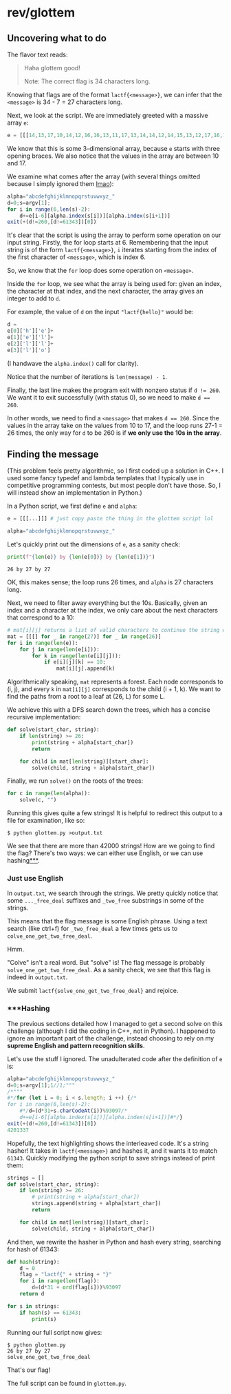 # rev/glottem

## Uncovering what to do
The flavor text reads:

> Haha glottem good!
>
> Note: The correct flag is 34 characters long.

Knowing that flags are of the format `lactf{<message>}`, we can infer that the `<message>` is 34 - 7 = 27 characters long.

Next, we look at the script. We are immediately greeted with a massive array `e`:
```javascript
e = [[[14,13,17,10,14,12,16,16,13,11,17,13,14,14,12,14,15,13,12,17,16,12,17,13,14,12,16],[14,14,...
```
We know that this is some 3-dimensional array, because `e` starts with three opening braces. We also notice that the values in the array are between 10 and 17.

 We examine what comes after the array (with several things omitted because I simply ignored them [lmao](#hashing)):

```javascript
alpha="abcdefghijklmnopqrstuvwxyz_"
d=0;s=argv[1];
for i in range(6,len(s)-2):
    d+=e[i-6][alpha.index(s[i])][alpha.index(s[i+1])]
exit(+(d!=260,[d!=61343])[0])
```

It's clear that the script is using the array to perform some operation on our input string. 
Firstly, the for loop starts at 6.
Remembering that the input string is of the form `lactf{<message>}`, `i` iterates starting from the index of the first character of `<message>`, which is index 6.

So, we know that the `for` loop does some operation on `<message>`.

Inside the `for` loop, we see what the array is being used for: given an index, the character at that index, and the next character, the array gives an integer to add to `d`.

For example, the value of `d` on the input `"lactf{hello}"` would be:

```javascript
d = 
e[0]['h']['e']+
e[1]['e']['l']+
e[2]['l']['l']+
e[3]['l']['o']
```
(I handwave the `alpha.index()` call for clarity).

Notice that the number of iterations is `len(message) - 1`.

Finally, the last line makes the program exit with nonzero status if `d != 260`. We want it to exit successfully (with status 0), so we need to make `d == 260`. 

In other words, we need to find a `<message>` that makes `d == 260`. Since the values in the array take on the values from 10 to 17, and the loop runs 27-1 = 26 times, the only way for `d` to be 260 is if **we only use the 10s in the array**.

## Finding the message

(This problem feels pretty algorithmic, so I first coded up a solution in C++. I used some fancy typedef and lambda templates that I typically use in competitive programming contests, but most people don't have those. So, I will instead show an implementation in Python.)

In a Python script, we first define `e` and `alpha`:
```python
e = [[[...]]] # just copy paste the thing in the glottem script lol

alpha="abcdefghijklmnopqrstuvwxyz_"
```
Let's quickly print out the dimensions of `e`, as a sanity check:
```python
print(f"{len(e)} by {len(e[0])} by {len(e[1])}")
```
```
26 by 27 by 27
```
OK, this makes sense; the loop runs 26 times, and `alpha` is 27 characters long.

Next, we need to filter away everything but the 10s.
Basically, given an index and a character at the index, we only care about the next characters that correspond to a 10:

```python
# mat[i][j] returns a list of valid characters to continue the string with
mat = [[[] for _ in range(27)] for _ in range(26)]
for i in range(len(e)):
    for j in range(len(e[i])):
        for k in range(len(e[i][j])):
            if e[i][j][k] == 10:
                mat[i][j].append(k)
```

Algorithmically speaking, `mat` represents a forest. Each node corresponds to (i, j), and every `k` in `mat[i][j]` corresponds to the child (i + 1, k). We want to find the paths from a root to a leaf at (26, L) for some L.

We achieve this with a DFS search down the trees, which has a concise recursive implementation:
```python
def solve(start_char, string):
    if len(string) >= 26:
        print(string + alpha[start_char])
        return

    for child in mat[len(string)][start_char]:
        solve(child, string + alpha[start_char])
```
Finally, we run `solve()` on the roots of the trees:
```python
for c in range(len(alpha)):
    solve(c, "")
```

Running this gives quite a few strings! It is helpful to redirect this output to a file for examination, like so:

```
$ python glottem.py >output.txt
```

We see that there are more than 42000 strings! How are we going to find the flag? There's two ways: we can either use English, or we can use hashing[***](#hashing).

### Just use English
In `output.txt`, we search through the strings.
We pretty quickly notice that some `..._free_deal` suffixes and `_two_free` substrings in some of the strings.

This means that the flag message is some English phrase. Using a text search (like ctrl+f) for `_two_free_deal` a few times gets us to
`colve_one_get_two_free_deal`. 

Hmm.

"Colve" isn't a real word. But "solve" is! The flag message is probably `solve_one_get_two_free_deal`. As a sanity check, we see that this flag is indeed in `output.txt`.

We submit `lactf{solve_one_get_two_free_deal}` and rejoice.

### ***Hashing
The previous sections detailed how I managed to get a second solve on this challenge (although I did the coding in C++, not in Python). I happened to ignore an important part of the challenge, instead choosing to rely on my **supreme English and pattern recognition skills**.

Let's use the stuff I ignored. The unadulterated code after the definition of `e` is:
```javascript
alpha="abcdefghijklmnopqrstuvwxyz_"
d=0;s=argv[1];1//1;"""
/*"""
#*/for (let i = 0; i < s.length; i ++) {/*
for i in range(6,len(s)-2):
    #*/d=(d*31+s.charCodeAt(i))%93097/*
    d+=e[i-6][alpha.index(s[i])][alpha.index(s[i+1])]#*/}
exit(+(d!=260,[d!=61343])[0])
4201337
```

Hopefully, the text highlighting shows the interleaved code. It's a string hasher! It takes in `lactf{<message>}` and hashes it, and it wants it to match `61343`. Quickly modifying the python script to save strings instead of print them:

```python
strings = []
def solve(start_char, string):
    if len(string) >= 26:
        # print(string + alpha[start_char])
        strings.append(string + alpha[start_char])
        return

    for child in mat[len(string)][start_char]:
        solve(child, string + alpha[start_char])
```

And then, we rewrite the hasher in Python and hash every string, searching for hash of 61343:

```python
def hash(string):
    d = 0
    flag = "lactf{" + string + "}"
    for i in range(len(flag)):
        d=(d*31 + ord(flag[i]))%93097
    return d

for s in strings:
    if hash(s) == 61343:
        print(s)
```

Running our full script now gives:

```
$ python glottem.py
26 by 27 by 27
solve_one_get_two_free_deal
```

That's our flag!

The full script can be found in `glottem.py`.